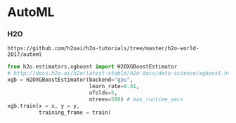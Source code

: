 # AutoML

### H2O
`https://github.com/h2oai/h2o-tutorials/tree/master/h2o-world-2017/automl`
```python
from h2o.estimators.xgboost import H2OXGBoostEstimator
# http://docs.h2o.ai/h2o/latest-stable/h2o-docs/data-science/xgboost.html
xgb = H2OXGBoostEstimator(backend="gpu", 
                          learn_rate=0.01, 
                          nfolds=5, 
                          ntrees=500) # max_runtime_secs
xgb.train(x = x, y = y,
          training_frame = train)
```